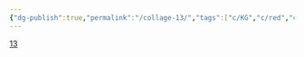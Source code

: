 ```yaml
---
{"dg-publish":true,"permalink":"/collage-13/","tags":["c/KG","c/red","c/number","c/stairs","c/spiral","c/woman","c/face"],"created":"2024-01-09T08:40:42.290-05:00","updated":"2024-01-09T08:41:12.494-05:00"}
---
```



[13](https://www.instagram.com/p/CpeO3u2Njtk/)
